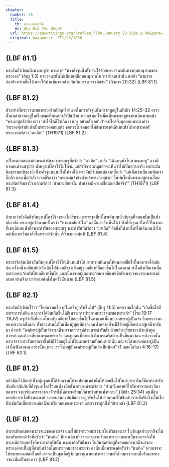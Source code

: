 ```yaml
---
chapter:
  number: 26
  title:
    th: ท่านสงสัยทำไม
    en: Why Did You Doubt
  url: https://egwwritings.org/?ref=en_PTUK.January.23.1896.p.49&para=12150.316
  original: Waggonner--PT1/23/1896
---
```


## {LBF 81.1}

พระคัมภีร์เขียนถึงพระเยซูว่า พระองค์ “ทรงค้ำจุนสิ่งทั้งปวงไว้ด้วยพระวจนะอันทรงฤทธานุภาพของพระองค์” (ฮีบรู 1:3) พระวจนะนั้นไม่เพียงแต่มีฤทธานุภาพในการค้ำจุนเท่านั้น แต่ยัง “สามารถก่อสร้างท่านขึ้นได้ และให้ท่านมีมรดกด้วยกันกับบรรดาธรรมิกชน” (กิจการ 20:32) {LBF 81.1}

## {LBF 81.2}

ตัวอย่างที่พระวจนะของพระคริสต์มีฤทธิ์อำนาจในการค้ำจุนนั้นปรากฏอยู่ในมัทธิว 14:25–32 คราวนั้นเหล่าสาวกอยู่ในเรือขณะที่ทะเลกำลังปั่นป่วน พวกเขาตกใจเมื่อเห็นพระเยซูทรงดำเนินมาบนน้ำ “พระเยซูตรัสกับเขาว่า ‘ทำใจให้ดีไว้เถิด เราเอง อย่ากลัวเลย’ ฝ่ายเปโตรจึงทูลตอบพระองค์ว่า ‘พระองค์เจ้าข้า ถ้าเป็นพระองค์แน่แล้ว ขอทรงโปรดบอกให้ข้าพระองค์เดินบนน้ำไปหาพระองค์’ พระองค์ตรัสว่า ‘มาเถิด’” (TH1971) {LBF 81.2}

## {LBF 81.3}

เปโตรตอบสนองต่อพระดำรัสของพระเยซูที่ตรัสว่า “มาเถิด” เขาจึง “เดินบนน้ำไปหาพระเยซู” อาจมีบางคนด่วนสรุปว่า น้ำพยุงเปโตรไว้ไม่ให้จม แต่ถ้าพิจารณาดูแล้วจะเห็นว่าไม่เป็นความจริง เพราะมันผิดธรรมชาติของน้ำที่จะค้ำจุนมนุษย์ไม่ให้จมได้ พระคัมภีร์เขียนต่อจากนั้นว่า “แต่เมื่อเขาเห็นลมพัดแรงก็กลัว และเมื่อกำลังจะจมก็ร้องว่า ‘พระองค์เจ้าข้า ช่วยข้าพระองค์ด้วย’ ในทันใดนั้นพระเยซูทรงเอื้อมพระหัตถ์จับเขาไว้ แล้วตรัสว่า ‘ท่านสงสัยทำไม ท่านช่างมีความเชื่อน้อยเสียจริง’” (TH1971) {LBF 81.3}

## {LBF 81.4}

ถ้าหากว่าน้ำคือสิ่งที่พยุงเปโตรไว้ เขาคงไม่เริ่มจม เพราะจุดที่เปโตรเดินบนน้ำกับจุดที่จมลงนั้นเป็นน้ำเดียวกัน พระเยซูตรัสถามเปโตรว่า “ท่านสงสัยทำไม” ฉะนั้นเราจึงเห็นได้ว่าสิ่งที่ค้ำจุนเปโตรไว้ในขณะที่เขาเดินบนน้ำคือพระดำรัสของพระเยซู พระดำรัสที่ตรัสว่า “มาเถิด” คือสิ่งที่นำเปโตรให้เดินบนน้ำได้ แต่เมื่อเขาเริ่มสงสัยในพระดำรัสนั้น ก็เริ่มจมลงทันที {LBF 81.4}

## {LBF 81.5}

พระดำรัสอันเดียวกันที่พยุงเปโตรไว้ให้เดินบนน้ำได้ สามารถบันดาลให้คนลอยขึ้นไปในอากาศได้เช่นกัน ครั้งหนึ่งเอลียาห์กำลังเดินไปกับเอลีชา แล้วอยู่ๆ เอลียาห์ก็ลอยขึ้นไปในอากาศ ทำไมถึงเป็นเช่นนั้น เพราะพระเจ้าตรัสให้เอลียาห์ขึ้นไป และเนื่องจากผู้เผยพระวจนะเอลียาห์เชื่อฟังพระวจนะของพระองค์เสมอ ท่านจึงกระทำตามคำสั่งในครั้งนั้นด้วย {LBF 81.5}

## {LBF 82.1}

พระคัมภีร์เขียนไว้ว่า “โดยความเชื่อ เอโนคจึงถูกรับขึ้นไป” (ฮีบรู 11:5) แต่ความเชื่อนั้น “เกิดขึ้นได้ก็เพราะการได้ยิน และการได้ยินเกิดขึ้นได้ก็เพราะการประกาศพระวจนะของพระเจ้า” (โรม 10:17 TKJV) สรุปว่าสิ่งที่นำเอโนคกับเอลียาห์ให้ลอยขึ้นไปในอากาศเพื่อพบองค์พระผู้เป็นเจ้า คือพระวจนะของพระองค์นั่นเอง ทั้งสองท่านนี้เป็นเพียงผู้บุกเบิกของคนทั้งหลายที่จะมีชีวิตอยู่เมื่อพระเยซูเสด็จกลับมา ด้วยว่า “องค์พระผู้เป็นเจ้าจะเสด็จมาจากสวรรค์ด้วยพระดำรัสสั่ง ด้วยเสียงเรียกของหัวหน้าทูตสวรรค์ และด้วยเสียงแตรของพระเจ้า และทุกคนที่ตายแล้วในพระคริสต์จะเป็นขึ้นมาก่อน หลังจากนั้นพระเจ้าจะทรงรับพวกเราซึ่งยังมีชีวิตอยู่ขึ้นไปในเมฆพร้อมกับคนเหล่านั้น และจะได้พบองค์พระผู้เป็นเจ้าในฟ้าอากาศ อย่างนั้นแหละ เราก็จะอยู่กับองค์พระผู้เป็นเจ้าเป็นนิตย์” (1 เธสะโลนิกา 4:16–17) {LBF 82.1}

## {LBF 81.2}

แล้วมีอะไรอีกเล่าที่จะอุ้มชูคนที่ได้รับความโปรดปรานเหล่านั้นให้ลอยขึ้นไปในอากาศ นั่นก็คือพระดำรัสอันเดียวกันกับที่ค้ำจุนเปโตรไว้บนน้ำ เมื่อนั้นพระองค์จะตรัสว่า “ท่านทั้งหลายที่ได้รับพรจากพระบิดาของเรา จงมารับเอาราชอาณาจักรซึ่งได้ตระเตรียมไว้สำหรับท่านทั้งหลาย” (มัทธิว 25:34) คนที่คุ้นเคยกับการเชื่อฟังพระองค์ จะตอบสนองทันทีและจะถูกรับขึ้นไป ส่วนคนที่ไม่ชินกับการเชื่อฟังก็จะไม่เชื่อฟังเช่นกันเมื่อพระองค์เสด็จมาเรียกคนของพระองค์ และเขาจะถูกทิ้งไว้ข้างหลัง {LBF 81.2}

## {LBF 81.2}

ถ้าเราเพิกเฉยต่อพระวจนะของพระเจ้า และไม่นำพระวจนะเข้ามาในชีวิตของเรา ในวันสุดท้ายเราก็จะไม่ยอมรับพระดำรัสที่ตรัสว่า “มาเถิด” มีทางเดียวที่เราจะสามารถรับเอาพระวจนะมาเป็นของเราคือให้ตระหนักว่าทุกครั้งที่พระองค์ตรัสนั้น พระองค์ตรัสถึงเรา ในวันสุดท้ายผู้ที่รอคอยการเสด็จมาของพระองค์จะเป็นผู้ที่ดำเนินชีวิตโดยพระวจนะของพระเจ้า ฉะนั้นเมื่อพระองค์ตรัสว่า “มาเถิด” พวกเขาจะไปพบพระองค์แต่โดยดี เราจะเป็นสุขเมื่อรู้จักฤทธานุภาพแห่งพระวจนะที่ค้ำจุนเรา และเมื่อรับเอาพระวจนะนั้นเป็นของเรา {LBF 81.2}
